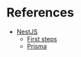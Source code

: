 # References

- [NestJS](https://nestjs.com)
  - [First steps](https://docs.nestjs.com/first-steps)
  - [Prisma](https://docs.nestjs.com/recipes/prisma)
